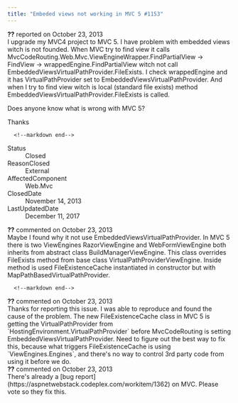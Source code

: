 ```yaml
---
title: "Embeded views not working in MVC 5 #1153"
---
```

<div class="issue-report">
   <div class="issue-header"><b>??</b> reported on 
      <time datetime="2013-10-23T04:15:53.453-07:00" title="2013-10-23T04:15:53.453-07:00">October 23, 2013</time>
   </div>
   <div class="issue-message" markdown="1">I upgrade my MVC4 project to MVC 5. I have problem with embedded views witch is not founded. When MVC try to find view it calls MvcCodeRouting.Web.Mvc.ViewEngineWrapper.FindPartialView -> FindView -> wrappedEngine.FindPartialView witch not call EmbeddedViewsVirtualPathProvider.FileExists. I check wrappedEngine and it has VirtualPathProvider set to EmbeddedViewsVirtualPathProvider. And when I try to find view witch is local (standard file exists) method EmbeddedViewsVirtualPathProvider.FileExists is called.

Does anyone know what is wrong with MVC 5?

Thanks

      <!--markdown end-->
   </div>
   <div class="issue-footer">
      <dl>
         <dt>Status</dt>
         <dd>Closed</dd>
         <dt>ReasonClosed</dt>
         <dd>External</dd>
         <dt>AffectedComponent</dt>
         <dd>Web.Mvc</dd>
         <dt>ClosedDate</dt>
         <dd>
            <time datetime="2013-11-14T06:26:19.027-08:00" title="2013-11-14T06:26:19.027-08:00">November 14, 2013</time>
         </dd>
         <dt>LastUpdatedDate</dt>
         <dd>
            <time datetime="2017-12-11T02:15:56.247-08:00" title="2017-12-11T02:15:56.247-08:00">December 11, 2017</time>
         </dd>
      </dl>
   </div>
</div>
<div id="comment-119330" class="issue-comment">
   <div class="issue-header"><b>??</b> commented on 
      <time datetime="2013-10-23T05:34:14.413-07:00" title="2013-10-23T05:34:14.413-07:00">October 23, 2013</time>
   </div>
   <div class="issue-message" markdown="1">Maybe I found why it not use EmbeddedViewsVirtualPathProvider. In MVC 5 there is two ViewEngines RazorViewEngine and WebFormViewEngine both inherits from abstract class BuildManagerViewEngine. This class overrides FileExists method from base class VirtualPathProviderViewEngine. Inside method is used FileExistenceCache instantiated in constructor but with MapPathBasedVirtualPathProvider.


      <!--markdown end-->
   </div>
</div>
<div id="comment-119338" class="issue-comment">
   <div class="issue-header"><b>??</b> commented on 
      <time datetime="2013-10-23T07:22:44.657-07:00" title="2013-10-23T07:22:44.657-07:00">October 23, 2013</time>
   </div>
   <div class="issue-message" markdown="1">Thanks for reporting this issue. I was able to reproduce and found the cause of the problem. The new FileExistenceCache class in MVC 5 is getting the VirtualPathProvider from `HostingEnvironment.VirtualPathProvider` before MvcCodeRouting is setting EmbeddedViewsVirtualPathProvider. Need to figure out the best way to fix this, because what triggers FileExistenceCache is using `ViewEngines.Engines`, and there's no way to control 3rd party code from using it before we do.
      <!--markdown end-->
   </div>
</div>
<div id="comment-119345" class="issue-comment">
   <div class="issue-header"><b>??</b> commented on 
      <time datetime="2013-10-23T08:17:48.02-07:00" title="2013-10-23T08:17:48.02-07:00">October 23, 2013</time>
   </div>
   <div class="issue-message" markdown="1">There's already a [bug report](https://aspnetwebstack.codeplex.com/workitem/1362) on MVC. Please vote so they fix this.
      <!--markdown end-->
   </div>
</div>